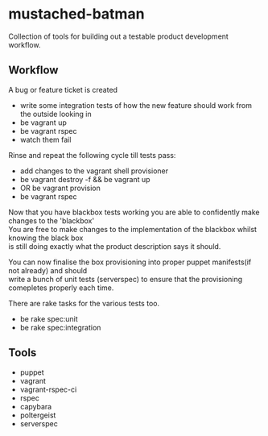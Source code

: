# mustached-batman

Collection of tools for building out a testable product development workflow.  


## Workflow

A bug or feature ticket is created

* write some integration tests of how the new feature should work from the outside looking in
* be vagrant up
* be vagrant rspec
* watch them fail

Rinse and repeat the following cycle till tests pass:

* add changes to the vagrant shell provisioner
* be vagrant destroy -f && be vagrant up
* OR be vagrant provision
* be vagrant rspec

Now that you have blackbox tests working you are able to confidently make changes to the 'blackbox'  
You are free to make changes to the implementation of the blackbox whilst knowing the black box  
is still doing exactly what the product description says it should.  

You can now finalise the box provisioning into proper puppet manifests(if not already) and should  
write a bunch of unit tests (serverspec) to ensure that the provisioning comepletes properly each time.

There are rake tasks for the various tests too.

* be rake spec:unit
* be rake spec:integration

## Tools

* puppet
* vagrant
* vagrant-rspec-ci
* rspec
* capybara
* poltergeist
* serverspec

